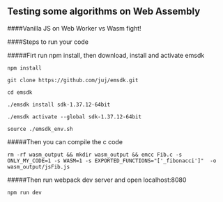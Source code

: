 ## Testing some algorithms on Web Assembly

####Vanilla JS on Web Worker vs Wasm fight!

####Steps to run your code

#####Firt run npm install, then download, install and activate emsdk

```
npm install

```

```
git clone https://github.com/juj/emsdk.git

cd emsdk

./emsdk install sdk-1.37.12-64bit

./emsdk activate --global sdk-1.37.12-64bit

source ./emsdk_env.sh

```
#####Then you can compile the c code

```
rm -rf wasm_output && mkdir wasm_output && emcc Fib.c -s ONLY_MY_CODE=1 -s WASM=1 -s EXPORTED_FUNCTIONS="['_fibonacci']"  -o wasm_output/jsFib.js
```

#####Then run webpack dev server and open localhost:8080

```npm run dev```
